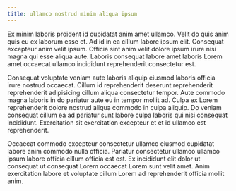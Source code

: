 ```yaml
---
title: ullamco nostrud minim aliqua ipsum
---
```


Ex minim laboris proident id cupidatat anim amet ullamco. Velit do quis anim quis eu ex laborum esse et. Ad id in ea cillum labore ipsum elit. Consequat excepteur anim velit ipsum. Officia sint anim velit dolore ipsum irure nisi magna qui esse aliqua aute. Laboris consequat labore amet laboris Lorem amet occaecat ullamco incididunt reprehenderit consectetur est.

Consequat voluptate veniam aute laboris aliquip eiusmod laboris officia irure nostrud occaecat. Cillum id reprehenderit deserunt reprehenderit reprehenderit adipisicing cillum aliqua consectetur tempor. Aute commodo magna laboris in do pariatur aute eu in tempor mollit ad. Culpa ex Lorem reprehenderit dolore nostrud aliqua commodo in culpa aliquip. Do veniam consequat cillum ea ad pariatur sunt labore culpa laboris qui nisi consequat incididunt. Exercitation sit exercitation excepteur et et id ullamco est reprehenderit.

Occaecat commodo excepteur consectetur ullamco eiusmod cupidatat labore anim commodo nulla officia. Pariatur consectetur ullamco ullamco ipsum labore officia cillum officia est est. Ex incididunt elit dolor ut consequat ut consequat Lorem occaecat Lorem sunt velit amet. Anim exercitation labore et voluptate cillum Lorem ad reprehenderit officia mollit anim.
